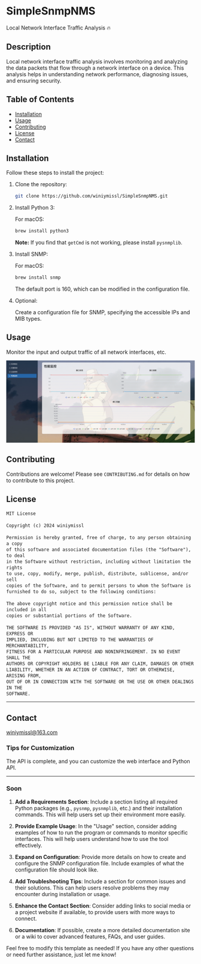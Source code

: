 # SimpleSnmpNMS

Local Network Interface Traffic Analysis 🔥

## Description

Local network interface traffic analysis involves monitoring and analyzing the data packets that flow through a network
interface on a device. This analysis helps in understanding network performance, diagnosing issues, and ensuring
security.

## Table of Contents

- [Installation](#installation)
- [Usage](#usage)
- [Contributing](#contributing)
- [License](#license)
- [Contact](#contact)

## Installation

Follow these steps to install the project:

1. Clone the repository:
   ```bash
   git clone https://github.com/winiymissl/SimpleSnmpNMS.git
   ```

2. Install Python 3:

   For macOS:
   ```bash
   brew install python3
   ```
   **Note:** If you find that `getCmd` is not working, please install `pysnmplib`.

3. Install SNMP:

   For macOS:
   ```bash
   brew install snmp
   ```
   The default port is 160, which can be modified in the configuration file.

4. Optional:

   Create a configuration file for SNMP, specifying the accessible IPs and MIB types.

## Usage

Monitor the input and output traffic of all network interfaces, etc.

![img.png](img.png)

## Contributing

Contributions are welcome! Please see `CONTRIBUTING.md` for details on how to contribute to this project.

## License

```
MIT License

Copyright (c) 2024 winiymissl

Permission is hereby granted, free of charge, to any person obtaining a copy
of this software and associated documentation files (the "Software"), to deal
in the Software without restriction, including without limitation the rights
to use, copy, modify, merge, publish, distribute, sublicense, and/or sell
copies of the Software, and to permit persons to whom the Software is
furnished to do so, subject to the following conditions:

The above copyright notice and this permission notice shall be included in all
copies or substantial portions of the Software.

THE SOFTWARE IS PROVIDED "AS IS", WITHOUT WARRANTY OF ANY KIND, EXPRESS OR
IMPLIED, INCLUDING BUT NOT LIMITED TO THE WARRANTIES OF MERCHANTABILITY,
FITNESS FOR A PARTICULAR PURPOSE AND NONINFRINGEMENT. IN NO EVENT SHALL THE
AUTHORS OR COPYRIGHT HOLDERS BE LIABLE FOR ANY CLAIM, DAMAGES OR OTHER
LIABILITY, WHETHER IN AN ACTION OF CONTRACT, TORT OR OTHERWISE, ARISING FROM,
OUT OF OR IN CONNECTION WITH THE SOFTWARE OR THE USE OR OTHER DEALINGS IN THE
SOFTWARE.
```

---

## Contact

winiymissl@163.com

### Tips for Customization

The API is complete, and you can customize the web interface and Python API.

---

### Soon

1. **Add a Requirements Section**: Include a section listing all required Python packages (e.g., `pysnmp`, `pysnmplib`,
   etc.) and their installation commands. This will help users set up their environment more easily.

2. **Provide Example Usage**: In the "Usage" section, consider adding examples of how to run the program or commands to
   monitor specific interfaces. This will help users understand how to use the tool effectively.

3. **Expand on Configuration**: Provide more details on how to create and configure the SNMP configuration file. Include
   examples of what the configuration file should look like.

4. **Add Troubleshooting Tips**: Include a section for common issues and their solutions. This can help users resolve
   problems they may encounter during installation or usage.

5. **Enhance the Contact Section**: Consider adding links to social media or a project website if available, to provide
   users with more ways to connect.

6. **Documentation**: If possible, create a more detailed documentation site or a wiki to cover advanced features, FAQs,
   and user guides.

Feel free to modify this template as needed! If you have any other questions or need further assistance, just let me
know!
